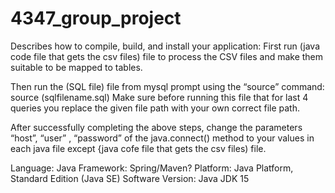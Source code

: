 # 4347_group_project

Describes how to compile, build, and install your application:
First run (java code file that gets the csv files) file to process the CSV files and make them suitable to be mapped to tables.

Then run the (SQL file) file from mysql prompt using the “source” command: source (sqlfilename.sql) Make sure before running this file that for last 4 queries you replace the given file path with your own correct file path.

After successfully completing the above steps, change the parameters “host”, “user” , “password” of the java.connect() method to your values in each java file except {java cofe file that gets the csv files) file.

Language: Java
Framework: Spring/Maven?
Platform: Java Platform, Standard Edition (Java SE)
Software Version: Java JDK 15
